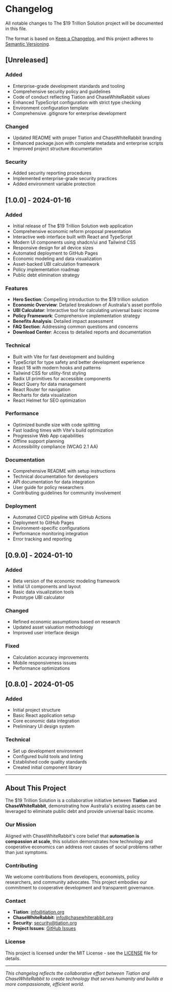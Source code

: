 # Changelog

All notable changes to The $19 Trillion Solution project will be documented in this file.

The format is based on [Keep a Changelog](https://keepachangelog.com/en/1.0.0/),
and this project adheres to [Semantic Versioning](https://semver.org/spec/v2.0.0.html).

## [Unreleased]

### Added
- Enterprise-grade development standards and tooling
- Comprehensive security policy and guidelines
- Code of conduct reflecting Tiation and ChaseWhiteRabbit values
- Enhanced TypeScript configuration with strict type checking
- Environment configuration template
- Comprehensive .gitignore for enterprise development

### Changed
- Updated README with proper Tiation and ChaseWhiteRabbit branding
- Enhanced package.json with complete metadata and enterprise scripts
- Improved project structure documentation

### Security
- Added security reporting procedures
- Implemented enterprise-grade security practices
- Added environment variable protection

## [1.0.0] - 2024-01-16

### Added
- Initial release of The $19 Trillion Solution web application
- Comprehensive economic reform proposal presentation
- Interactive web interface built with React and TypeScript
- Modern UI components using shadcn/ui and Tailwind CSS
- Responsive design for all device sizes
- Automated deployment to GitHub Pages
- Economic modeling and data visualization
- Asset-backed UBI calculation framework
- Policy implementation roadmap
- Public debt elimination strategy

### Features
- **Hero Section**: Compelling introduction to the $19 trillion solution
- **Economic Overview**: Detailed breakdown of Australia's asset portfolio
- **UBI Calculator**: Interactive tool for calculating universal basic income
- **Policy Framework**: Comprehensive implementation strategy
- **Benefits Analysis**: Detailed impact assessment
- **FAQ Section**: Addressing common questions and concerns
- **Download Center**: Access to detailed reports and documentation

### Technical
- Built with Vite for fast development and building
- TypeScript for type safety and better development experience
- React 18 with modern hooks and patterns
- Tailwind CSS for utility-first styling
- Radix UI primitives for accessible components
- React Query for data management
- React Router for navigation
- Recharts for data visualization
- React Helmet for SEO optimization

### Performance
- Optimized bundle size with code splitting
- Fast loading times with Vite's build optimization
- Progressive Web App capabilities
- Offline support planning
- Accessibility compliance (WCAG 2.1 AA)

### Documentation
- Comprehensive README with setup instructions
- Technical documentation for developers
- API documentation for data integration
- User guide for policy researchers
- Contributing guidelines for community involvement

### Deployment
- Automated CI/CD pipeline with GitHub Actions
- Deployment to GitHub Pages
- Environment-specific configurations
- Performance monitoring integration
- Error tracking and reporting

## [0.9.0] - 2024-01-10

### Added
- Beta version of the economic modeling framework
- Initial UI components and layout
- Basic data visualization tools
- Prototype UBI calculator

### Changed
- Refined economic assumptions based on research
- Updated asset valuation methodology
- Improved user interface design

### Fixed
- Calculation accuracy improvements
- Mobile responsiveness issues
- Performance optimizations

## [0.8.0] - 2024-01-05

### Added
- Initial project structure
- Basic React application setup
- Core economic data integration
- Preliminary UI design system

### Technical
- Set up development environment
- Configured build tools and linting
- Established code quality standards
- Created initial component library

---

## About This Project

The $19 Trillion Solution is a collaborative initiative between **Tiation** and **ChaseWhiteRabbit**, demonstrating how Australia's existing assets can be leveraged to eliminate public debt and provide universal basic income.

### Our Mission

Aligned with ChaseWhiteRabbit's core belief that **automation is compassion at scale**, this solution demonstrates how technology and cooperative economics can address root causes of social problems rather than just symptoms.

### Contributing

We welcome contributions from developers, economists, policy researchers, and community advocates. This project embodies our commitment to cooperative development and transparent governance.

### Contact

- **Tiation**: info@tiation.org
- **ChaseWhiteRabbit**: info@chasewhiterabbit.org
- **Security**: security@tiation.org
- **Project Issues**: [GitHub Issues](https://github.com/tiation/19-trillion-solution/issues)

### License

This project is licensed under the MIT License - see the [LICENSE](LICENSE) file for details.

---

*This changelog reflects the collaborative effort between Tiation and ChaseWhiteRabbit to create technology that serves humanity and builds a more compassionate, efficient world.*
